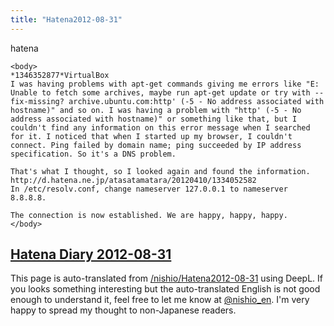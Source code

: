 ```yaml
---
title: "Hatena2012-08-31"
---
```


hatena

```
<body>
*1346352877*VirtualBox
I was having problems with apt-get commands giving me errors like "E: Unable to fetch some archives, maybe run apt-get update or try with --fix-missing? archive.ubuntu.com:http' (-5 - No address associated with hostname)" and so on. I was having a problem with "http' (-5 - No address associated with hostname)" or something like that, but I couldn't find any information on this error message when I searched for it. I noticed that when I started up my browser, I couldn't connect. Ping failed by domain name; ping succeeded by IP address specification. So it's a DNS problem.

That's what I thought, so I looked again and found the information. http://d.hatena.ne.jp/atasatamatara/20120410/1334052582
In /etc/resolv.conf, change nameserver 127.0.0.1 to nameserver 8.8.8.8.

The connection is now established. We are happy, happy, happy.
</body>
```


[Hatena Diary 2012-08-31](https://nishiohirokazu.hatenadiary.org/archive/2012/08/31)
---
This page is auto-translated from [/nishio/Hatena2012-08-31](https://scrapbox.io/nishio/Hatena2012-08-31) using DeepL. If you looks something interesting but the auto-translated English is not good enough to understand it, feel free to let me know at [@nishio_en](https://twitter.com/nishio_en). I'm very happy to spread my thought to non-Japanese readers.
